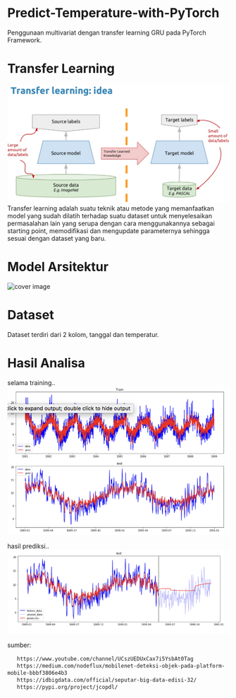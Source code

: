 # Predict-Temperature-with-PyTorch
Penggunaan multivariat dengan transfer learning GRU pada PyTorch Framework.

# Transfer Learning
![cover image](https://github.com/Dioriza/Klasifikasi-panorama-menggunakan-mobilenet_v2/blob/master/transfer.png)
Transfer learning adalah suatu teknik atau metode yang memanfaatkan model yang sudah dilatih terhadap suatu dataset untuk menyelesaikan permasalahan lain yang serupa dengan cara menggunakannya sebagai starting point, memodifikasi dan mengupdate parameternya sehingga sesuai dengan dataset yang baru.

# Model Arsitektur
![cover image](https://miro.medium.com/max/5112/1*-WbXpMDWCpqu7M3ibzFedg.png)

# Dataset
Dataset terdiri dari 2 kolom, tanggal dan temperatur.

# Hasil Analisa

selama training..
![cover image](https://github.com/Dioriza/Data/blob/master/Screen%20Shot%202020-06-05%20at%208.23.25%20pm.png)

hasil prediksi..
![cover image](https://github.com/Dioriza/Data/blob/master/Screen%20Shot%202020-06-05%20at%208.23.36%20pm.png)

sumber:
       
       https://www.youtube.com/channel/UCszUEDUxCax7i5YsbAt0Tag
       https://medium.com/nodeflux/mobilenet-deteksi-objek-pada-platform-mobile-bbbf3806e4b3
       https://idbigdata.com/official/seputar-big-data-edisi-32/
       https://pypi.org/project/jcopdl/


